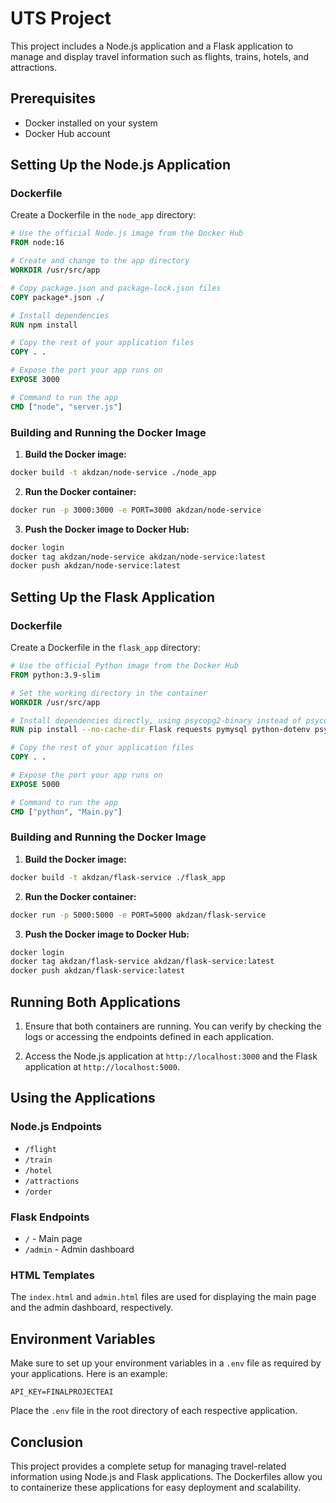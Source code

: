 # UTS Project

This project includes a Node.js application and a Flask application to manage and display travel information such as flights, trains, hotels, and attractions.

## Prerequisites

- Docker installed on your system
- Docker Hub account

## Setting Up the Node.js Application

### Dockerfile

Create a Dockerfile in the `node_app` directory:

```Dockerfile
# Use the official Node.js image from the Docker Hub
FROM node:16

# Create and change to the app directory
WORKDIR /usr/src/app

# Copy package.json and package-lock.json files
COPY package*.json ./

# Install dependencies
RUN npm install

# Copy the rest of your application files
COPY . .

# Expose the port your app runs on
EXPOSE 3000

# Command to run the app
CMD ["node", "server.js"]
```

### Building and Running the Docker Image

1. **Build the Docker image:**

```sh
docker build -t akdzan/node-service ./node_app
```

2. **Run the Docker container:**

```sh
docker run -p 3000:3000 -e PORT=3000 akdzan/node-service
```

3. **Push the Docker image to Docker Hub:**

```sh
docker login
docker tag akdzan/node-service akdzan/node-service:latest
docker push akdzan/node-service:latest
```

## Setting Up the Flask Application

### Dockerfile

Create a Dockerfile in the `flask_app` directory:

```Dockerfile
# Use the official Python image from the Docker Hub
FROM python:3.9-slim

# Set the working directory in the container
WORKDIR /usr/src/app

# Install dependencies directly, using psycopg2-binary instead of psycopg2
RUN pip install --no-cache-dir Flask requests pymysql python-dotenv psycopg2-binary

# Copy the rest of your application files
COPY . .

# Expose the port your app runs on
EXPOSE 5000

# Command to run the app
CMD ["python", "Main.py"]
```

### Building and Running the Docker Image

1. **Build the Docker image:**

```sh
docker build -t akdzan/flask-service ./flask_app
```

2. **Run the Docker container:**

```sh
docker run -p 5000:5000 -e PORT=5000 akdzan/flask-service
```

3. **Push the Docker image to Docker Hub:**

```sh
docker login
docker tag akdzan/flask-service akdzan/flask-service:latest
docker push akdzan/flask-service:latest
```

## Running Both Applications

1. Ensure that both containers are running. You can verify by checking the logs or accessing the endpoints defined in each application.

2. Access the Node.js application at `http://localhost:3000` and the Flask application at `http://localhost:5000`.

## Using the Applications

### Node.js Endpoints

- `/flight`
- `/train`
- `/hotel`
- `/attractions`
- `/order`

### Flask Endpoints

- `/` - Main page
- `/admin` - Admin dashboard

### HTML Templates

The `index.html` and `admin.html` files are used for displaying the main page and the admin dashboard, respectively.

## Environment Variables

Make sure to set up your environment variables in a `.env` file as required by your applications. Here is an example:

```plaintext
API_KEY=FINALPROJECTEAI
```

Place the `.env` file in the root directory of each respective application.

## Conclusion

This project provides a complete setup for managing travel-related information using Node.js and Flask applications. The Dockerfiles allow you to containerize these applications for easy deployment and scalability.
